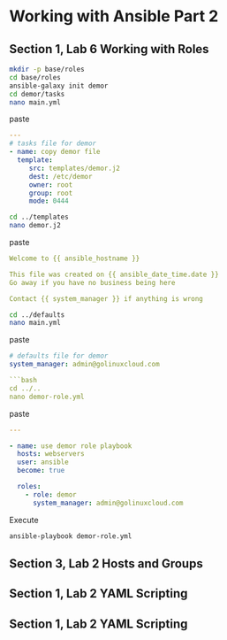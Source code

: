 
# Working with Ansible Part 2

## Section 1, Lab 6 Working with Roles

```bash
mkdir -p base/roles
cd base/roles
ansible-galaxy init demor
cd demor/tasks
nano main.yml
```

paste

```yaml
---
# tasks file for demor
- name: copy demor file
  template:
     src: templates/demor.j2
     dest: /etc/demor
     owner: root
     group: root
     mode: 0444
```

```bash
cd ../templates
nano demor.j2
```

paste

```yaml
Welcome to {{ ansible_hostname }}

This file was created on {{ ansible_date_time.date }}
Go away if you have no business being here

Contact {{ system_manager }} if anything is wrong
```

```bash
cd ../defaults
nano main.yml
```

paste

```yaml
# defaults file for demor
system_manager: admin@golinuxcloud.com

```bash
cd ../..
nano demor-role.yml
```

paste

```yaml
---

- name: use demor role playbook
  hosts: webservers
  user: ansible
  become: true

  roles:
    - role: demor
      system_manager: admin@golinuxcloud.com
```

Execute

```bash
ansible-playbook demor-role.yml
```

## Section 3, Lab 2 Hosts and Groups

## Section 1, Lab 2 YAML Scripting

## Section 1, Lab 2 YAML Scripting